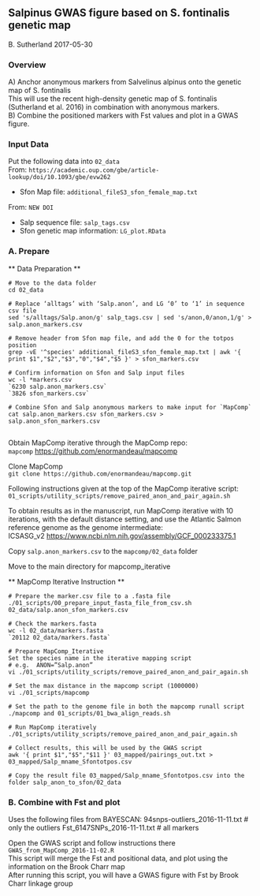 ## Salpinus GWAS figure based on S. fontinalis genetic map
B. Sutherland
2017-05-30

### Overview
A) Anchor anonymous markers from Salvelinus alpinus onto the genetic map of S. fontinalis    
This will use the recent high-density genetic map of S. fontinalis (Sutherland et al. 2016) in combination with anonymous markers.    
B) Combine the positioned markers with Fst values and plot in a GWAS figure.   

### Input Data
Put the following data into `02_data`    
From: `https://academic.oup.com/gbe/article-lookup/doi/10.1093/gbe/evw262`   
* Sfon Map file: `additional_fileS3_sfon_female_map.txt`   

From: `NEW DOI`    
* Salp sequence file: `salp_tags.csv`    
* Sfon genetic map information: `LG_plot.RData`


### A. Prepare   

** Data Preparation **
```
# Move to the data folder
cd 02_data

# Replace ‘alltags’ with ‘Salp.anon’, and LG ‘0’ to ‘1’ in sequence csv file
sed 's/alltags/Salp.anon/g' salp_tags.csv | sed 's/anon,0/anon,1/g' > salp.anon_markers.csv

# Remove header from Sfon map file, and add the 0 for the totpos position
grep -vE '^species' additional_fileS3_sfon_female_map.txt | awk '{ print $1","$2","$3","0","$4","$5 }' > sfon_markers.csv

# Confirm information on Sfon and Salp input files
wc -l *markers.csv
`6230 salp.anon_markers.csv`
`3826 sfon_markers.csv`

# Combine Sfon and Salp anonymous markers to make input for `MapComp`
cat salp.anon_markers.csv sfon_markers.csv > salp.anon_sfon_markers.csv


```
Obtain MapComp iterative through the MapComp repo:  
`mapcomp` https://github.com/enormandeau/mapcomp   

Clone MapComp   
`git clone https://github.com/enormandeau/mapcomp.git`

Following instructions given at the top of the MapComp iterative script:  
`01_scripts/utility_scripts/remove_paired_anon_and_pair_again.sh`  

To obtain results as in the manuscript, run MapComp iterative with 10 iterations, with the default distance setting, and use the Atlantic Salmon reference genome as the genome intermediate:   
ICSASG_v2 https://www.ncbi.nlm.nih.gov/assembly/GCF_000233375.1  

Copy `salp.anon_markers.csv` to the `mapcomp/02_data` folder   

Move to the main directory for mapcomp_iterative  



** MapComp Iterative Instruction **
```
# Prepare the marker.csv file to a .fasta file
./01_scripts/00_prepare_input_fasta_file_from_csv.sh 02_data/salp.anon_sfon_markers.csv

# Check the markers.fasta 
wc -l 02_data/markers.fasta
`20112 02_data/markers.fasta`

# Prepare MapComp_Iterative 
Set the species name in the iterative mapping script
# e.g.  ANON=”Salp.anon”
vi ./01_scripts/utility_scripts/remove_paired_anon_and_pair_again.sh

# Set the max distance in the mapcomp script (1000000)
vi ./01_scripts/mapcomp

# Set the path to the genome file in both the mapcomp runall script ./mapcomp and 01_scripts/01_bwa_align_reads.sh   

# Run MapComp iteratively 
./01_scripts/utility_scripts/remove_paired_anon_and_pair_again.sh

# Collect results, this will be used by the GWAS script
awk '{ print $1","$5","$11 }' 03_mapped/pairings_out.txt > 03_mapped/Salp_mname_Sfontotpos.csv

# Copy the result file 03_mapped/Salp_mname_Sfontotpos.csv into the folder salp_anon_to_sfon/02_data
```

### B. Combine with Fst and plot
Uses the following files from BAYESCAN:
94snps-outliers_2016-11-11.txt # only the outliers
Fst_6147SNPs_2016-11-11.txt # all markers

Open the GWAS script and follow instructions there   
`GWAS_from_MapComp_2016-11-02.R`    
This script will merge the Fst and positional data, and plot using the information on the Brook Charr map    
After running this script, you will have a GWAS figure with Fst by Brook Charr linkage group   
